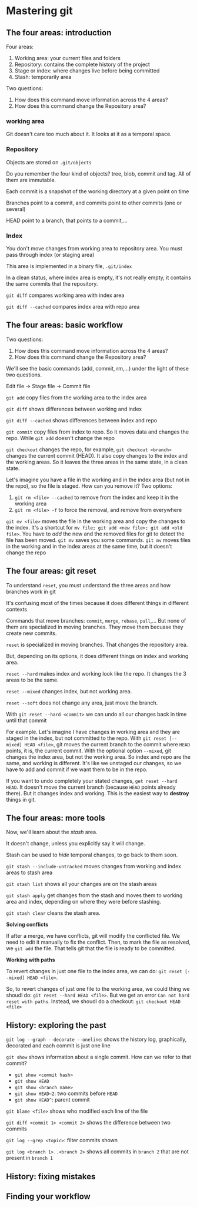 # Mastering git

## The four areas: introduction

Four areas:

1. Working area: your current files and folders
2. Repository: contains the complete history of the project
3. Stage or index: where changes live before being committed
4. Stash: temporarily area

Two questions:

1. How does this command move information across the 4 areas?
2. How does this command change the Repository area?

### working area

Git doesn't care too much about it. It looks at it as a temporal space.

### Repository

Objects are stored on `.git/objects`

Do you remember the four kind of objects? tree, blob, commit and tag. All of them are immutable.

Each commit is a snapshot of the working directory at a given point on time

Branches point to a commit, and commits point to other commits (one or several)

HEAD point to a branch, that points to a commit,...

### Index

You don't move changes from working area to repository area. You must pass through index (or staging area)

This area is implemented in a binary file, `.git/index`

In a clean status, where index area is empty, it's not really empty, it contains the same commits that the repository.

`git diff` compares working area with index area

`git diff --cached` compares index area with repo area

## The four areas: basic workflow

Two questions:

1. How does this command move information across the 4 areas?
2. How does this command change the Repository area?

We'll see the basic commands (add, commit, rm,...) under the light of these two questions.

Edit file -> Stage file -> Commit file

`git add` copy files from the working area to the index area

`git diff` shows differences between working and index

`git diff --cached` shows differences between index and repo

`git commit` copy files from index to repo. So it moves data and changes the repo. While `git add` doesn't change the repo

`git checkout` changes the repo, for example, `git checkout <branch>` changes the current commit (HEAD). It also copy changes to the index and the working areas. So it leaves the three areas in the same state, in a clean state.

Let's imagine you have a file in the working and in the index area (but not in the repo), so the file is staged. How can you remove it? Two options:

1. `git rm <file> --cached` to remove from the index and keep it in the working area
2. `git rm <file> -f` to force the removal, and remove from everywhere

`git mv <file>` moves the file in the working area and copy the changes to the index. It's a shortcut for `mv file; git add <new file>; git add <old file>`. You have to *add* the new and the removed files for git to detect the file has been moved. `git mv` saves you some commands. `git mv` moves files in the working and in the index areas at the same time, but it doesn't change the repo

## The four areas: git reset

To understand `reset`, you must understand the three areas and how branches work in git

It's confusing most of the times because it does different things in different contexts

Commands that move branches: `commit`, `merge`, `rebase`, `pull`,... But none of them are specialized in moving branches. They move them becuase they create new commits.

`reset` is specialized in moving branches. That changes the repository area.

But, depending on its options, it does different things on index and working area.

`reset --hard` makes index and working look like the repo. It changes the 3 areas to be the same.

`reset --mixed` changes index, but not working area.

`reset --soft` does not change any area, just move the branch.

With `git reset --hard <commit>` we can undo all our changes back in time until that commit

For example. Let's imagine I have changes in working area and they are staged in the index, but not committed to the repo. With `git reset [--mixed] HEAD <file>`, git moves the current branch to the commit where `HEAD` points, it is, the current commit. With the optional option `--mixed`, git changes the index area, but not the working area. So index and repo are the same, and working is different. It's like we unstaged our changes, so we have to add and commit if we want them to be in the repo.

If you want to undo completely your stated changes, `get reset --hard HEAD`. It doesn't move the current branch (because `HEAD` points already there). But it changes index and working. This is the easiest way to **destroy** things in git.

## The four areas: more tools

Now, we'll learn about the *stash* area.

It doesn't change, unless you explicitly say it will change.

Stash can be used to *hide* temporal changes, to go back to them soon.

`git stash --include-untracked` moves changes from working and index areas to stash area

`git stash list` shows all your changes are on the stash areas

`git stash apply` get changes from the stash and moves them to working area and index, depending on where they were before stashing.

`git stash clear` cleans the stash area.

**Solving conflicts**

If after a merge, we have conflicts, git will modify the conflicted file. We need to edit it manually to fix the conflict. Then, to mark the file as resolved, we `git add` the file. That tells git that the file is ready to be committed.

**Working with paths**

To revert changes in just one file to the index area, we can do: `git reset [--mixed] HEAD <file>`.

So, to revert changes of just one file to the working area, we could thing we shoudl do: `git reset --hard HEAD <file>`. But we get an error `Can not hard reset with paths`. Instead, we shoudl do a checkout: `git checkout HEAD <file>`

## History: exploring the past

`git log --graph --decorate --oneline`: shows the history log, graphically, decorated and each commit is just one line

`git show` shows information about a single commit. How can we refer to that commit?

- `git show <commit hash>`
- `git show HEAD`
- `git show <branch name>`
- `git show HEAD~2`: two commits before `HEAD`
- `git show HEAD^`: parent commit

`git blame <file>` shows who modified each line of the file

`git diff <commit 1> <commit 2>` shows the difference between two commits

`git log --grep <topic>`: filter commits shown

`git log <branch 1>..<branch 2>` shows all commits in `branch 2` that are not present in `branch 1`

## History: fixing mistakes

## Finding your workflow

